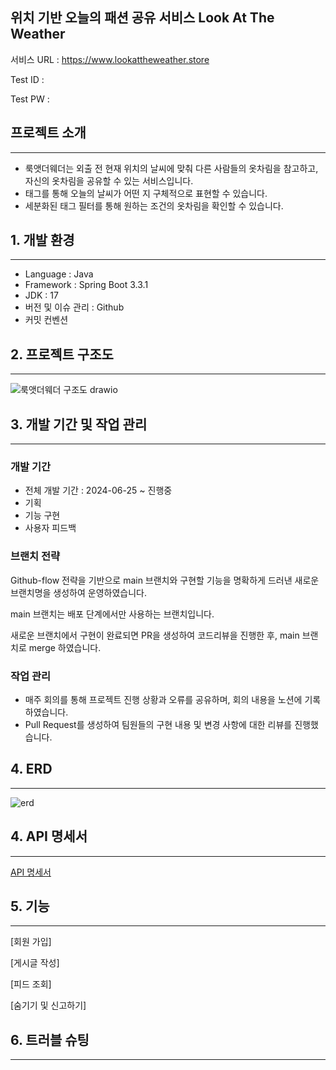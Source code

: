 ## 위치 기반 오늘의 패션 공유 서비스 Look At The Weather
서비스 URL : https://www.lookattheweather.store

Test ID : 

Test PW :
## 프로젝트 소개
___
- 룩앳더웨더는 외출 전 현재 위치의 날씨에 맞춰 다른 사람들의 옷차림을 참고하고, 자신의 옷차림을 공유할 수 있는 서비스입니다.
- 태그를 통해 오늘의 날씨가 어떤 지 구체적으로 표현할 수 있습니다.
- 세분화된 태그 필터를 통해 원하는 조건의 옷차림을 확인할 수 있습니다.

## 1. 개발 환경
___
- Language : Java
- Framework : Spring Boot 3.3.1
- JDK : 17
- 버전 및 이슈 관리 : Github
- 커밋 컨벤션

## 2. 프로젝트 구조도
___
![룩앳더웨더 구조도 drawio](https://github.com/user-attachments/assets/4474c3d9-2276-4bd8-8280-bb293d695867)

## 3. 개발 기간 및 작업 관리
___
### 개발 기간
- 전체 개발 기간 : 2024-06-25 ~ 진행중
- 기획
- 기능 구현
- 사용자 피드백

### 브랜치 전략
Github-flow 전략을 기반으로 main 브랜치와 구현할 기능을 명확하게 드러낸 새로운 브랜치명을 생성하여 운영하였습니다.

main 브랜치는 배포 단계에서만 사용하는 브랜치입니다.

새로운 브랜치에서 구현이 완료되면 PR을 생성하여 코드리뷰을 진행한 후, main 브랜치로 merge 하였습니다.

### 작업 관리
- 매주 회의를 통해 프로젝트 진행 상황과 오류를 공유하며, 회의 내용을 노션에 기록하였습니다.
- Pull Request를 생성하여 팀원들의 구현 내용 및 변경 사항에 대한 리뷰를 진행했습니다.

## 4. ERD
___
![erd](https://github.com/user-attachments/assets/70286034-0637-472d-8a30-5758214bc573)

## 4. API 명세서
___
[API 명세서](https://www.notion.so/6e296329bbea4cdb9bcfe604226ae626?v=d827075afc224f31b14a98c65728593e&pvs=4)

## 5. 기능
___
[회원 가입]

[게시글 작성]

[피드 조회]

[숨기기 및 신고하기]

## 6. 트러블 슈팅
___
